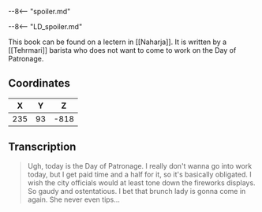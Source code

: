  

--8<-- "spoiler.md"

--8<-- "LD_spoiler.md"

This book can be found on a lectern in [[Naharja]]. It is written by a [[Tehrmari]] barista who does not want to come to work on the Day of Patronage.

## Coordinates
| **X** | **Y** | **Z** |
| :---: | :---: | :---: |
|  235  |  93   | -818  |

## Transcription
> Ugh, today is the Day of Patronage. I really don't wanna go into work today, but I get paid time and a half for it, so it's basically obligated. I wish the city officials would at least tone down the fireworks displays. So gaudy and ostentatious. I bet that brunch lady is gonna come in again. She never even tips...
